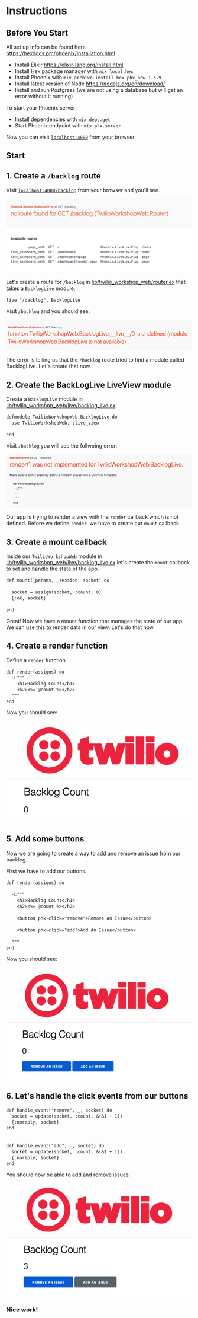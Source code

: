 # Instructions

## Before You Start

All set up info can be found here https://hexdocs.pm/phoenix/installation.html

  * Install Elixir https://elixir-lang.org/install.html
  * Install Hex package manager with `mix local.hex`
  * Install Phoenix with `mix archive.install hex phx_new 1.5.9`
  * Install latest version of Node https://nodejs.org/en/download/ 
  * Install and run Postgress (we are not using a database but will get an error without it running)
 
To start your Phoenix server:

  * Install dependencies with `mix deps.get`
  * Start Phoenix endpoint with `mix phx.server`

Now you can visit [`localhost:4000`](http://localhost:4000) from your browser.

## Start

## 1. Create a `/backlog` route

Visit [`localhost:4000/backlog`](http://localhost:4000/backlog) from your browser and you'll see.

![Error Message](assets/static/images/noroute.png)

Let's create a route for `/backlog` in [lib/twilio_workshop_web/router.ex](lib/twilio_workshop_web/router.ex) that takes a `BacklogLive` module.

`live "/backlog", BacklogLive`

Visit `/backlog` and you should see.

![Error Message](assets/static/images/undefined.png)

The error is telling us that the `/backlog` route tried to find a module called BacklogLive. 
Let's create that now.

## 2. Create the BackLogLive LiveView module
Create a `BacklogLive` module in [lib/twilio_workshop_web/live/backlog_live.ex](lib/twilio_workshop_web/live/backlog_live.ex).

```
defmodule TwilioWorkshopWeb.BacklogLive do
  use TwilioWorkshopWeb, :live_view

end
```

Visit `/backlog` you will see the follwoing error:

![Error Message](assets/static/images/render.png)

Our app is trying to render a view with the `render` callback which is not defined. Before we define `render`, we have to create our `mount` callback.


## 3. Create a mount callback
Inside our `TwilioWorkshopWeb` module in [lib/twilio_workshop_web/live/backlog_live.ex](lib/twilio_workshop_web/live/backlog_live.ex) let's create the `mount` callback to set and handle the state of the app.

```
def mount(_params, _session, socket) do

  socket = assign(socket, :count, 0)
  {:ok, socket}

end
```

Great! Now we have a mount function that manages the state of our app. We can use this to render data in our view. Let's do that now.

## 4. Create a render function


Define a `render` function.

```
def render(assigns) do
  ~L"""
    <h1>Backlog Count</h1>
    <h2><%= @count %></h2>
  """
end
```

Now you should see:

![progress](assets/static/images/count0.png)


## 5. Add some buttons

Now we are going to create a way to add and remove an issue from our backlog.

First we have to add our buttons.

```
def render(assigns) do

  ~L"""
    <h1>Backlog Count</h1>
    <h2><%= @count %></h2>

    <button phx-click="remove">Remove An Issue</button>

    <button phx-click="add">Add An Issue</button>

  """
end
```

Now you should see:

![progress](assets/static/images/buttons.png)


## 6. Let's handle the click events from our buttons

```
def handle_event("remove", _, socket) do
  socket = update(socket, :count, &(&1 - 1))
  {:noreply, socket}
end


def handle_event("add", _, socket) do
  socket = update(socket, :count, &(&1 + 1))
  {:noreply, socket}
end
```

You should now be able to add and remove issues.

![progress](assets/static/images/count3.png)

### Nice work! 

